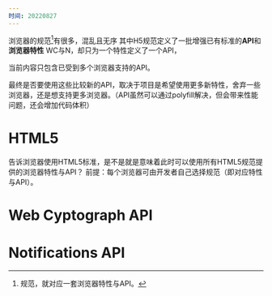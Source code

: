 ```yaml
---
时间: 20220827
---
```

浏览器的规范[^1]有很多，混乱且无序
其中H5规范定义了一批增强已有标准的**API**和**浏览器特性**
WC与N，却只为一个特性定义了一个API，

当前内容只包含已受到多个浏览器支持的API。

最终是否要使用这些比较新的API，取决于项目是希望使用更多新特性，舍弃一些浏览器，还是想支持更多浏览器。（API虽然可以通过polyfill解决，但会带来性能问题，还会增加代码体积）
# HTML5
告诉浏览器使用HTML5标准，是不是就是意味着此时可以使用所有HTML5规范提供的浏览器特性与API？
前提：每个浏览器可由开发者自己选择规范（即对应特性与API）。
# Web Cyptograph API
# Notifications API

[^1]: 规范，就对应一套浏览器特性与API。